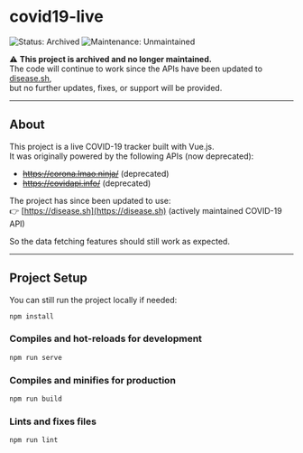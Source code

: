 # covid19-live

![Status: Archived](https://img.shields.io/badge/Status-Archived-red?style=for-the-badge)
![Maintenance: Unmaintained](https://img.shields.io/badge/Maintenance-Unmaintained-lightgrey?style=for-the-badge)

⚠️ **This project is archived and no longer maintained.**  
The code will continue to work since the APIs have been updated to [disease.sh](https://disease.sh),  
but no further updates, fixes, or support will be provided.

---

## About

This project is a live COVID-19 tracker built with Vue.js.  
It was originally powered by the following APIs (now deprecated):

- ~~https://corona.lmao.ninja/~~ (deprecated)  
- ~~https://covidapi.info/~~ (deprecated)  

The project has since been updated to use:  
👉 [https://disease.sh](https://disease.sh) (actively maintained COVID-19 API)  

So the data fetching features should still work as expected.  

---

## Project Setup

You can still run the project locally if needed:

```
npm install
```

### Compiles and hot-reloads for development
```
npm run serve
```

### Compiles and minifies for production
```
npm run build
```

### Lints and fixes files
```
npm run lint
```
